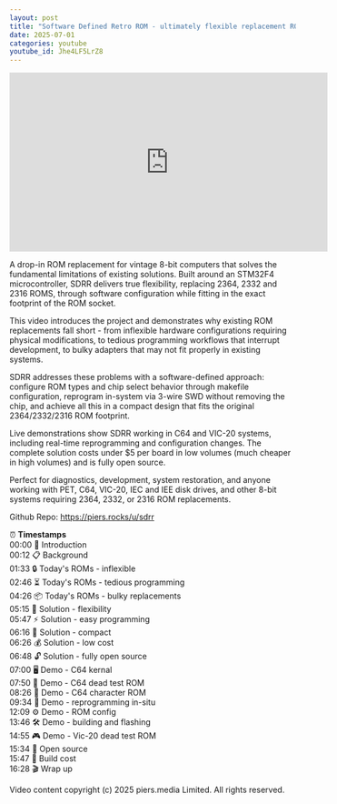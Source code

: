 ```yaml
---
layout: post
title: "Software Defined Retro ROM - ultimately flexible replacement ROM"
date: 2025-07-01
categories: youtube
youtube_id: Jhe4LF5LrZ8
---
```


<!-- You can customize your embedded video appearance -->
<div class="video-container">
    <iframe 
        width="560" 
        height="315" 
        src="https://www.youtube.com/embed/Jhe4LF5LrZ8" 
        frameborder="0" 
        allow="accelerometer; autoplay; encrypted-media; gyroscope; picture-in-picture" 
        allowfullscreen>
    </iframe>
</div>

A drop-in ROM replacement for vintage 8-bit computers that solves the fundamental limitations of existing solutions. Built around an STM32F4 microcontroller, SDRR delivers true flexibility, replacing 2364, 2332 and 2316 ROMS, through software configuration while fitting in the exact footprint of the ROM socket.  

This video introduces the project and demonstrates why existing ROM replacements fall short - from inflexible hardware configurations requiring physical modifications, to tedious programming workflows that interrupt development, to bulky adapters that may not fit properly in existing systems.  

SDRR addresses these problems with a software-defined approach: configure ROM types and chip select behavior through makefile configuration, reprogram in-system via 3-wire SWD without removing the chip, and achieve all this in a compact design that fits the original 2364/2332/2316 ROM footprint.  

Live demonstrations show SDRR working in C64 and VIC-20 systems, including real-time reprogramming and configuration changes. The complete solution costs under $5 per board in low volumes (much cheaper in high volumes) and is fully open source.  

Perfect for diagnostics, development, system restoration, and anyone working with PET, C64, VIC-20, IEC and IEE disk drives, and other 8-bit systems requiring 2364, 2332, or 2316 ROM replacements.  

Github Repo: <https://piers.rocks/u/sdrr>  

⏰ **Timestamps**  
00:00 🚀 Introduction  
00:12 📋 Background  
01:33 🔒 Today's ROMs - inflexible  
02:46 ⏳ Today's ROMs - tedious programming  
04:26 📦 Today's ROMs - bulky replacements  
05:15 🎯 Solution - flexibility  
05:47 ⚡ Solution - easy programming  
06:16 📏 Solution - compact  
06:26 💰 Solution - low cost  
06:48 🔓 Solution - fully open source  
07:00 🖥️ Demo - C64 kernal  
07:50 🔧 Demo - C64 dead test ROM  
08:26 🎨 Demo - C64 character ROM  
09:34 🔄 Demo - reprogramming in-situ  
12:09 ⚙️ Demo - ROM config  
13:46 🛠️ Demo - building and flashing  
14:55 🎮 Demo - Vic-20 dead test ROM  
15:34 📂 Open source  
15:47 💸 Build cost  
16:28 🎬 Wrap up  

Video content copyright (c) 2025 piers.media Limited. All rights reserved.  
